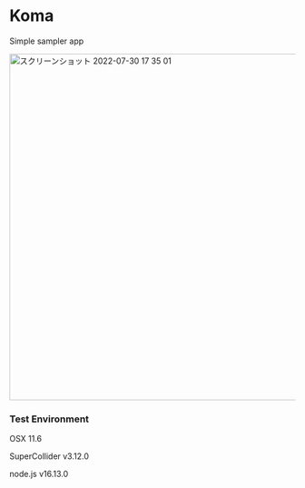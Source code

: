 # Koma
Simple sampler app



<img width="610" alt="スクリーンショット 2022-07-30 17 35 01" src="https://user-images.githubusercontent.com/200745/181901428-8776601b-6571-433e-b031-a652a88c14f1.png">

### Test Environment

OSX 11.6

SuperCollider v3.12.0

node.js v16.13.0
